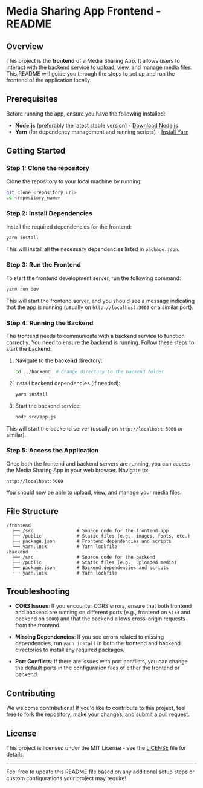# Media Sharing App Frontend - README

## Overview

This project is the **frontend** of a Media Sharing App. It allows users to interact with the backend service to upload, view, and manage media files. This README will guide you through the steps to set up and run the frontend of the application locally.

## Prerequisites

Before running the app, ensure you have the following installed:

- **Node.js** (preferably the latest stable version) - [Download Node.js](https://nodejs.org/)
- **Yarn** (for dependency management and running scripts) - [Install Yarn](https://yarnpkg.com/getting-started/install)

## Getting Started

### Step 1: Clone the repository

Clone the repository to your local machine by running:

```bash
git clone <repository_url>
cd <repository_name>
```

### Step 2: Install Dependencies

Install the required dependencies for the frontend:

```bash
yarn install
```

This will install all the necessary dependencies listed in `package.json`.

### Step 3: Run the Frontend

To start the frontend development server, run the following command:

```bash
yarn run dev
```

This will start the frontend server, and you should see a message indicating that the app is running (usually on `http://localhost:3000` or a similar port).

### Step 4: Running the Backend

The frontend needs to communicate with a backend service to function correctly. You need to ensure the backend is running. Follow these steps to start the backend:

1. Navigate to the **backend** directory:

   ```bash
   cd ../backend  # Change directory to the backend folder
   ```

2. Install backend dependencies (if needed):

   ```bash
   yarn install
   ```

3. Start the backend service:

   ```bash
   node src/app.js
   ```

This will start the backend server (usually on `http://localhost:5000` or similar).

### Step 5: Access the Application

Once both the frontend and backend servers are running, you can access the Media Sharing App in your web browser. Navigate to:

```
http://localhost:5000
```

You should now be able to upload, view, and manage your media files.

## File Structure

```
/frontend
  ├── /src                # Source code for the frontend app
  ├── /public             # Static files (e.g., images, fonts, etc.)
  ├── package.json        # Frontend dependencies and scripts
  └── yarn.lock           # Yarn lockfile
/backend
  ├── /src                # Source code for the backend
  ├── /public             # Static files (e.g., uploaded media)
  ├── package.json        # Backend dependencies and scripts
  └── yarn.lock           # Yarn lockfile
```

## Troubleshooting

- **CORS Issues**: If you encounter CORS errors, ensure that both frontend and backend are running on different ports (e.g., frontend on `5173` and backend on `5000`) and that the backend allows cross-origin requests from the frontend.
  
- **Missing Dependencies**: If you see errors related to missing dependencies, run `yarn install` in both the frontend and backend directories to install any required packages.

- **Port Conflicts**: If there are issues with port conflicts, you can change the default ports in the configuration files of either the frontend or backend.

## Contributing

We welcome contributions! If you'd like to contribute to this project, feel free to fork the repository, make your changes, and submit a pull request.

## License

This project is licensed under the MIT License - see the [LICENSE](LICENSE) file for details.

---

Feel free to update this README file based on any additional setup steps or custom configurations your project may require!
